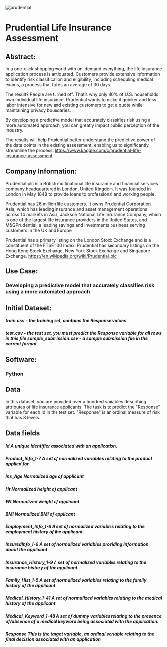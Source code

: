 ![prudential](https://user-images.githubusercontent.com/19572673/62430711-14dcd800-b6ee-11e9-9fb6-37f4715be0ee.png)
# Prudential Life Insurance Assessment

## Abstract:
In a one-click shopping world with on-demand everything, the life insurance application process is antiquated. Customers provide extensive information to identify risk classification and eligibility, including scheduling medical exams, a process that takes an average of 30 days.

The result? People are turned off. That’s why only 40% of U.S. households own individual life insurance. Prudential wants to make it quicker and less labor intensive for new and existing customers to get a quote while maintaining privacy boundaries.

By developing a predictive model that accurately classifies risk using a more automated approach, you can greatly impact public perception of the industry.

The results will help Prudential better understand the predictive power of the data points in the existing assessment, enabling us to significantly streamline the process. https://www.kaggle.com/c/prudential-life-insurance-assessment

## Company Information:
Prudential plc is a British multinational life insurance and financial services company headquartered in London, United Kingdom. It was founded in London in May 1848 to provide loans to professional and working people.

Prudential has 26 million life customers. It owns Prudential Corporation Asia, which has leading insurance and asset management operations across 14 markets in Asia, Jackson National Life Insurance Company, which is one of the largest life insurance providers in the United States, and M&GPrudential, a leading savings and investments business serving customers in the UK and Europe 

Prudential has a primary listing on the London Stock Exchange and is a constituent of the FTSE 100 Index. Prudential has secondary listings on the Hong Kong Stock Exchange, New York Stock Exchange and Singapore Exchange. https://en.wikipedia.org/wiki/Prudential_plc

###
## Use Case:
### Developing a predictive model that accurately classifies risk using a more automated approach
## Initial Dataset:
##### train.csv - the training set, contains the Response values
##### test.csv - the test set, you must predict the Response variable for all rows in this file sample_submission.csv - a sample submission file in the correct format
## Software:
### Python
## Data

In this dataset, you are provided over a hundred variables describing attributes of life insurance applicants. The task is to predict the "Response" variable for each Id in the test set. "Response" is an ordinal measure of risk that has 8 levels.

## Data fields
##### Id	A unique identifier associated with an application.
##### Product_Info_1-7	A set of normalized variables relating to the product applied for
##### Ins_Age		Normalized age of applicant
##### Ht	Normalized height of applicant
##### Wt	Normalized weight of applicant
##### BMI	Normalized BMI of applicant
##### Employment_Info_1-6	A set of normalized variables relating to the employment history of the applicant.
##### InsuredInfo_1-6	A set of normalized variables providing information about the applicant.
##### Insurance_History_1-9	A set of normalized variables relating to the insurance history of the applicant.
##### Family_Hist_1-5	A set of normalized variables relating to the family history of the applicant.
##### Medical_History_1-41	A set of normalized variables relating to the medical history of the applicant.
##### Medical_Keyword_1-48	A set of dummy variables relating to the presence of/absence of a medical keyword being associated with the application.
##### Response	This is the target variable, an ordinal variable relating to the final decision associated with an application

